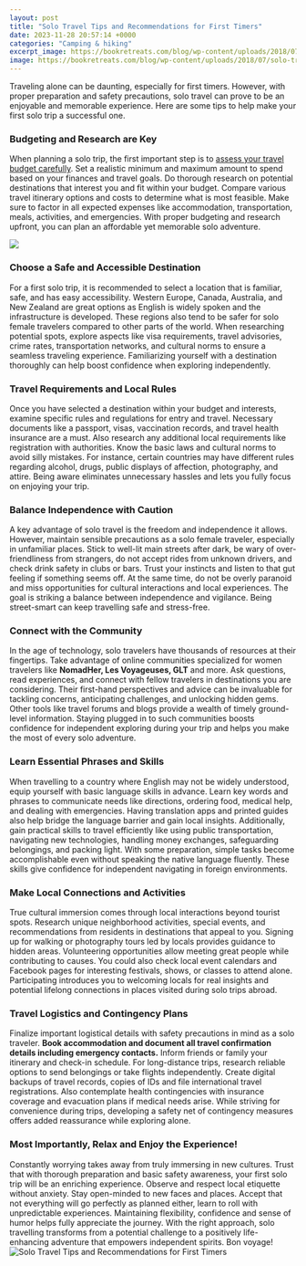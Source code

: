 ```yaml
---
layout: post
title: "Solo Travel Tips and Recommendations for First Timers"
date: 2023-11-28 20:57:14 +0000
categories: "Camping & hiking"
excerpt_image: https://bookretreats.com/blog/wp-content/uploads/2018/07/solo-travel-pinterest-1.png
image: https://bookretreats.com/blog/wp-content/uploads/2018/07/solo-travel-pinterest-1.png
---
```


Traveling alone can be daunting, especially for first timers. However, with proper preparation and safety precautions, solo travel can prove to be an enjoyable and memorable experience. Here are some tips to help make your first solo trip a successful one.
### Budgeting and Research are Key
When planning a solo trip, the first important step is to [assess your travel budget carefully](https://wordtimes.github.io/2024-01-09-indien-und-pakistan-einladung-zum-frieden/). Set a realistic minimum and maximum amount to spend based on your finances and travel goals. Do thorough research on potential destinations that interest you and fit within your budget. Compare various travel itinerary options and costs to determine what is most feasible. Make sure to factor in all expected expenses like accommodation, transportation, meals, activities, and emergencies. With proper budgeting and research upfront, you can plan an affordable yet memorable solo adventure.

![](https://juliearoundtheglobe.com/wp-content/uploads/2020/12/Solo-travel-tips-2.jpg)
### Choose a Safe and Accessible Destination 
For a first solo trip, it is recommended to select a location that is familiar, safe, and has easy accessibility. Western Europe, Canada, Australia, and New Zealand are great options as English is widely spoken and the infrastructure is developed. These regions also tend to be safer for solo female travelers compared to other parts of the world. When researching potential spots, explore aspects like visa requirements, travel advisories, crime rates, transportation networks, and cultural norms to ensure a seamless traveling experience. Familiarizing yourself with a destination thoroughly can help boost confidence when exploring independently.
### Travel Requirements and Local Rules
Once you have selected a destination within your budget and interests, examine specific rules and regulations for entry and travel. Necessary documents like a passport, visas, vaccination records, and travel health insurance are a must. Also research any additional local requirements like registration with authorities. Know the basic laws and cultural norms to avoid silly mistakes. For instance, certain countries may have different rules regarding alcohol, drugs, public displays of affection, photography, and attire. Being aware eliminates unnecessary hassles and lets you fully focus on enjoying your trip.
### Balance Independence with Caution   
A key advantage of solo travel is the freedom and independence it allows. However, maintain sensible precautions as a solo female traveler, especially in unfamiliar places. Stick to well-lit main streets after dark, be wary of over-friendliness from strangers, do not accept rides from unknown drivers, and check drink safety in clubs or bars. Trust your instincts and listen to that gut feeling if something seems off. At the same time, do not be overly paranoid and miss opportunities for cultural interactions and local experiences. The goal is striking a balance between independence and vigilance. Being street-smart can keep travelling safe and stress-free.
### Connect with the Community 
In the age of technology, solo travelers have thousands of resources at their fingertips. Take advantage of online communities specialized for women travelers like **NomadHer, Les Voyageuses, GLT** and more. Ask questions, read experiences, and connect with fellow travelers in destinations you are considering. Their first-hand perspectives and advice can be invaluable for tackling concerns, anticipating challenges, and unlocking hidden gems. Other tools like travel forums and blogs provide a wealth of timely ground-level information. Staying plugged in to such communities boosts confidence for independent exploring during your trip and helps you make the most of every solo adventure.
### Learn Essential Phrases and Skills
When travelling to a country where English may not be widely understood, equip yourself with basic language skills in advance. Learn key words and phrases to communicate needs like directions, ordering food, medical help, and dealing with emergencies. Having translation apps and printed guides also help bridge the language barrier and gain local insights. Additionally, gain practical skills to travel efficiently like using public transportation, navigating new technologies, handling money exchanges, safeguarding belongings, and packing light. With some preparation, simple tasks become accomplishable even without speaking the native language fluently. These skills give confidence for independent navigating in foreign environments. 
### Make Local Connections and Activities  
True cultural immersion comes through local interactions beyond tourist spots. Research unique neighborhood activities, special events, and recommendations from residents in destinations that appeal to you. Signing up for walking or photography tours led by locals provides guidance to hidden areas. Volunteering opportunities allow meeting great people while contributing to causes. You could also check local event calendars and Facebook pages for interesting festivals, shows, or classes to attend alone. Participating introduces you to welcoming locals for real insights and potential lifelong connections in places visited during solo trips abroad.  
### Travel Logistics and Contingency Plans
Finalize important logistical details with safety precautions in mind as a solo traveler. **Book accommodation and document all travel confirmation details including emergency contacts.** Inform friends or family your itinerary and check-in schedule. For long-distance trips, research reliable options to send belongings or take flights independently. Create digital backups of travel records, copies of IDs and file international travel registrations. Also contemplate health contingencies with insurance coverage and evacuation plans if medical needs arise. While striving for convenience during trips, developing a safety net of contingency measures offers added reassurance while exploring alone.   
### Most Importantly, Relax and Enjoy the Experience!  
Constantly worrying takes away from truly immersing in new cultures. Trust that with thorough preparation and basic safety awareness, your first solo trip will be an enriching experience. Observe and respect local etiquette without anxiety. Stay open-minded to new faces and places. Accept that not everything will go perfectly as planned either, learn to roll with unpredictable experiences. Maintaining flexibility, confidence and sense of humor helps fully appreciate the journey. With the right approach, solo travelling transforms from a potential challenge to a positively life-enhancing adventure that empowers independent spirits. Bon voyage!
![Solo Travel Tips and Recommendations for First Timers](https://bookretreats.com/blog/wp-content/uploads/2018/07/solo-travel-pinterest-1.png)